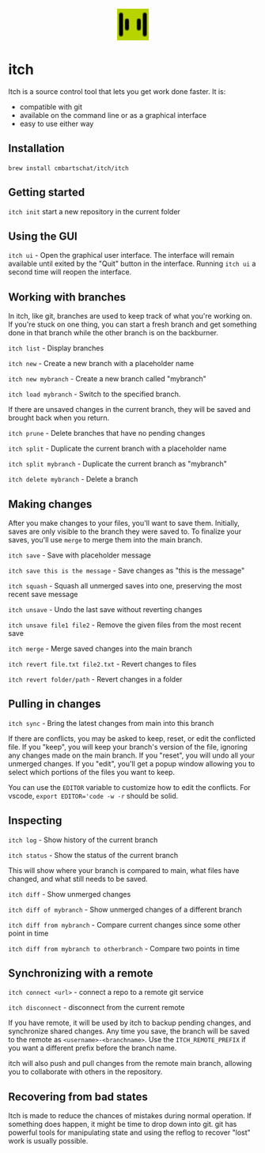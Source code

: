 <p align="center"><img src="https://raw.githubusercontent.com/cmbartschat/itch/refs/heads/main/src/command/ui-favicon.svg" width="64" height="64" alt="logo"></p>

# itch

Itch is a source control tool that lets you get work done faster. It is:

- compatible with git
- available on the command line or as a graphical interface
- easy to use either way

## Installation

`brew install cmbartschat/itch/itch`

## Getting started

`itch init` start a new repository in the current folder

## Using the GUI

`itch ui` - Open the graphical user interface. The interface will remain available until exited by the "Quit" button in the interface. Running `itch ui` a second time will reopen the interface.

## Working with branches

In itch, like git, branches are used to keep track of what you're working on. If you're stuck on one thing, you can start a fresh branch and get something done in that branch while the other branch is on the backburner.

`itch list` - Display branches

`itch new` - Create a new branch with a placeholder name

`itch new mybranch` - Create a new branch called "mybranch"

`itch load mybranch` - Switch to the specified branch.

If there are unsaved changes in the current branch, they will be saved and brought back when you return.

`itch prune` - Delete branches that have no pending changes

`itch split` - Duplicate the current branch with a placeholder name

`itch split mybranch` - Duplicate the current branch as "mybranch"

`itch delete mybranch` - Delete a branch

## Making changes

After you make changes to your files, you'll want to save them. Initially, saves are only visible to the branch they were saved to. To finalize your saves, you'll use `merge` to merge them into the main branch.

`itch save` - Save with placeholder message

`itch save this is the message` - Save changes as "this is the message"

`itch squash` - Squash all unmerged saves into one, preserving the most recent save message

`itch unsave` - Undo the last save without reverting changes

`itch unsave file1 file2` - Remove the given files from the most recent save

`itch merge` - Merge saved changes into the main branch

`itch revert file.txt file2.txt` - Revert changes to files

`itch revert folder/path` - Revert changes in a folder

## Pulling in changes

`itch sync` - Bring the latest changes from main into this branch

If there are conflicts, you may be asked to keep, reset, or edit the conflicted file. If you "keep", you will keep your branch's version of the file, ignoring any changes made on the main branch. If you "reset", you will undo all your unmerged changes. If you "edit", you'll get a popup window allowing you to select which portions of the files you want to keep.

You can use the `EDITOR` variable to customize how to edit the conflicts. For vscode, `export EDITOR='code -w -r` should be solid.

## Inspecting

`itch log` - Show history of the current branch

`itch status` - Show the status of the current branch

This will show where your branch is compared to main, what files have changed, and what still needs to be saved.

`itch diff` - Show unmerged changes

`itch diff of mybranch` - Show unmerged changes of a different branch

`itch diff from mybranch` - Compare current changes since some other point in time

`itch diff from mybranch to otherbranch` - Compare two points in time

## Synchronizing with a remote

`itch connect <url>` - connect a repo to a remote git service

`itch disconnect` - disconnect from the current remote

If you have remote, it will be used by itch to backup pending changes, and synchronize shared changes. Any time you save, the branch will be saved to the remote as `<username>-<branchname>`. Use the `ITCH_REMOTE_PREFIX` if you want a different prefix before the branch name.

itch will also push and pull changes from the remote main branch, allowing you to collaborate with others in the repository.

## Recovering from bad states

Itch is made to reduce the chances of mistakes during normal operation. If something does happen, it might be time to drop down into git. git has powerful tools for manipulating state and using the reflog to recover "lost" work is usually possible.

